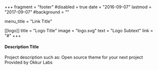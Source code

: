 +++
fragment = "footer"
#disabled = true
date = "2016-09-07"
lastmod = "2017-09-07"
#background = ""

menu_title = "Link Title"

[[logo]]
    title = "Logo Title"
    image = "logo.svg"
    text = "Logo Subtext"
    link = "#"
+++

#### Description Title

Project description such as:
Open source theme for your next project
Provided by Okkur Labs